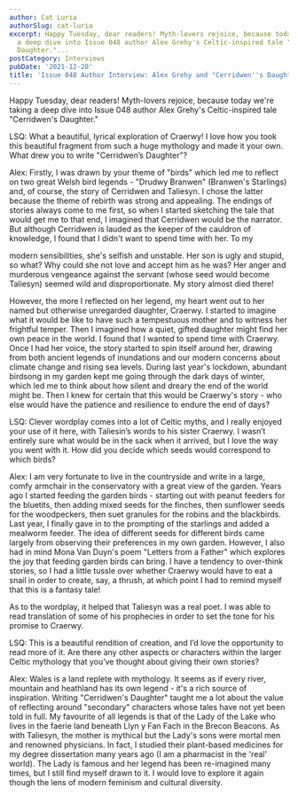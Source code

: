 ```yaml
---
author: Cat Luria
authorSlug: cat-luria
excerpt: Happy Tuesday, dear readers! Myth-lovers rejoice, because today we're taking
  a deep dive into Issue 048 author Alex Grehy's Celtic-inspired tale "Cerridwen's
  Daughter."...
postCategory: Interviews
pubDate: '2021-12-28'
title: 'Issue 048 Author Interview: Alex Grehy and "Cerridwen''s Daughter"'
---
```

Happy Tuesday, dear readers! Myth-lovers rejoice, because today we're taking a deep dive into Issue 048 author Alex Grehy's Celtic-inspired tale "Cerridwen's Daughter."

LSQ: What a beautiful, lyrical exploration of Craerwy! I love how you took this beautiful fragment from such a huge mythology and made it your own. What drew you to write "Cerridwen’s Daughter"?

Alex: Firstly, I was drawn by your theme of "birds" which led me to reflect on two great Welsh bird legends - "Drudwy Branwen" (Branwen's Starlings) and, of course, the story of Cerridwen and Taliesyn. I chose the latter because the theme of rebirth was strong and appealing. The endings of stories always come to me first, so when I started sketching the tale that would get me to that end, I imagined that Cerridwen would be the narrator. But although Cerridwen is lauded as the keeper of the cauldron of knowledge, I found that I didn't want to spend time with her. To my

modern sensibilities, she's selfish and unstable. Her son is ugly and stupid, so what? Why could she not love and accept him as he was? Her anger and murderous vengeance against the servant (whose seed would become Taliesyn) seemed wild and disproportionate. My story almost died there!

However, the more I reflected on her legend, my heart went out to her named but otherwise unregarded daughter, Craerwy. I started to imagine what it would be like to have such a tempestuous mother and to witness her frightful temper. Then I imagined how a quiet, gifted daughter might find her own peace in the world. I found that I wanted to spend time with Craerwy. Once I had her voice, the story started to spin itself around her, drawing from both ancient legends of inundations and our modern concerns about climate change and rising sea levels. During last year's lockdown, abundant birdsong in my garden kept me going through the dark days of winter, which led me to think about how silent and dreary the end of the world might be. Then I knew for certain that this would be Craerwy's story - who else would have the patience and resilience to endure the end of days?

LSQ: Clever wordplay comes into a lot of Celtic myths, and I really enjoyed your use of it here, with Taliesin’s words to his sister Craerwy. I wasn’t entirely sure what would be in the sack when it arrived, but I love the way you went with it. How did you decide which seeds would correspond to which birds?

Alex: I am very fortunate to live in the countryside and write in a large, comfy armchair in the conservatory with a great view of the garden. Years ago I started feeding the garden birds - starting out with peanut feeders for the bluetits, then adding mixed seeds for the finches, then sunflower seeds for the woodpeckers, then suet granules for the robins and the blackbirds. Last year, I finally gave in to the prompting of the starlings and added a mealworm feeder. The idea of different seeds for different birds came largely from observing their preferences in my own garden. However, I also had in mind Mona Van Duyn's poem "Letters from a Father" which explores the joy that feeding garden birds can bring. I have a tendency to over-think stories, so I had a little tussle over whether Craerwy would have to eat a snail in order to create, say, a thrush, at which point I had to remind myself that this is a fantasy tale!

As to the wordplay, it helped that Taliesyn was a real poet. I was able to read translation of some of his prophecies in order to set the tone for his promise to Craerwy.

LSQ: This is a beautiful rendition of creation, and I’d love the opportunity to read more of it. Are there any other aspects or characters within the larger Celtic mythology that you’ve thought about giving their own stories?

Alex: Wales is a land replete with mythology. It seems as if every river, mountain and heathland has its own legend - it's a rich source of inspiration. Writing "Cerridwen's Daughter" taught me a lot about the value of reflecting around "secondary" characters whose tales have not yet been told in full. My favourite of all legends is that of the Lady of the Lake who lives in the faerie land beneath Llyn y Fan Fach in the Brecon Beacons. As with Taliesyn, the mother is mythical but the Lady's sons were mortal men and renowned physicians. In fact, I studied their plant-based medicines for my degree dissertation many years ago (I am a pharmacist in the 'real' world). The Lady is famous and her legend has been re-imagined many times, but I still find myself drawn to it. I would love to explore it again though the lens of modern feminism and cultural diversity.